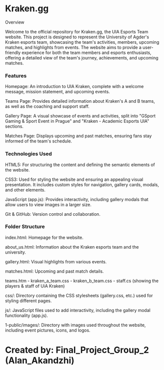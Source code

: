 # Kraken.gg

Overview

Welcome to the official repository for Kraken.gg, the UIA Esports Team website. This project is designed to represent the University of Agder's Kraken esports team, showcasing the team's activities, members, upcoming matches, and highlights from events. The website aims to provide a user-friendly experience for both the team members and esports enthusiasts, offering a detailed view of the team's journey, achievements, and upcoming matches.

### Features

Homepage: An introduction to UIA Kraken, complete with a welcome message, mission statement, and upcoming events.

Teams Page: Provides detailed information about Kraken's A and B teams, as well as the coaching and support staff.

Gallery Page: A visual showcase of events and activities, split into "GSport Gaming & Sport Event in Prague" and "Kraken - Academic Esports UIA" sections.

Matches Page: Displays upcoming and past matches, ensuring fans stay informed of the team's schedule.

### Technologies Used

HTML5: For structuring the content and defining the semantic elements of the website.

CSS3: Used for styling the website and ensuring an appealing visual presentation. It includes custom styles for navigation, gallery cards, modals, and other elements.

JavaScript (app.js): Provides interactivity, including gallery modals that allow users to view images in a larger size.

Git & GitHub: Version control and collaboration.

### Folder Structure

index.html: Homepage for the website.

about_us.html: Information about the Kraken esports team and the university.

gallery.html: Visual highlights from various events.

matches.html: Upcoming and past match details.

teams.htm - kraken_a_team.css - kraken_b_team.css - staff.cs (showing the players & staff of UiA Kraken)

css/: Directory containing the CSS stylesheets (gallery.css, etc.) used for styling different pages.

js/: JavaScript files used to add interactivity, including the gallery modal functionality (app.js).

1-public/images/: Directory with images used throughout the website, including event pictures, icons, and logos.



# Created by: Final_Project_Group_2 (Alan_Akandzhi)

